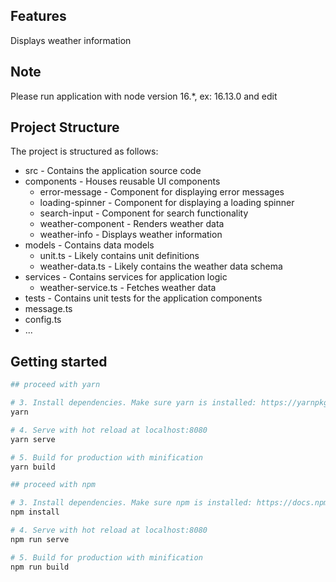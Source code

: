## Features
Displays weather information

## Note
Please run application with node version 16.*, ex: 16.13.0
and edit 

## Project Structure
The project is structured as follows:
- src - Contains the application source code
- components - Houses reusable UI components
    - error-message - Component for displaying error messages
    - loading-spinner - Component for displaying a loading spinner
    - search-input - Component for search functionality
    - weather-component - Renders weather data
    - weather-info - Displays weather information
- models - Contains data models
    - unit.ts - Likely contains unit definitions
    - weather-data.ts - Likely contains the weather data schema
- services - Contains services for application logic
    - weather-service.ts - Fetches weather data
- tests - Contains unit tests for the application components
- message.ts
- config.ts
- ...


## Getting started
```bash
## proceed with yarn

# 3. Install dependencies. Make sure yarn is installed: https://yarnpkg.com/lang/en/docs/install
yarn

# 4. Serve with hot reload at localhost:8080
yarn serve

# 5. Build for production with minification
yarn build
```


```bash
## proceed with npm

# 3. Install dependencies. Make sure npm is installed: https://docs.npmjs.com/downloading-and-installing-node-js-and-npm
npm install

# 4. Serve with hot reload at localhost:8080
npm run serve

# 5. Build for production with minification
npm run build
```

